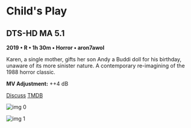 # Child's Play

## DTS-HD MA 5.1

**2019 • R • 1h 30m • Horror • aron7awol**

Karen, a single mother, gifts her son Andy a Buddi doll for his birthday, unaware of its more sinister nature. A contemporary re-imagining of the 1988 horror classic.

**MV Adjustment:** ++4 dB

[Discuss](https://www.avsforum.com/threads/bass-eq-for-filtered-movies.2995212/post-58566000)  [TMDB](533642)

![img 0](https://i.imgur.com/LJJBDQ6.jpg)

![img 1](https://i.imgur.com/u21ldlV.png)

